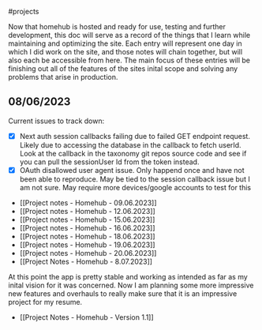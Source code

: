 #projects 

Now that homehub is hosted and ready for use, testing and further development, this doc will serve as a record of the things that I learn while maintaining and optimizing the site. Each entry will represent one day in which I did work on the site, and those notes will chain together, but will also each be accessible from here. The main focus of these entries will be finishing out all of the features of the sites inital scope and solving any problems that arise in production.

## 08/06/2023
Current issues to track down:
- [x] Next auth session callbacks failing due to failed GET endpoint request. Likely due to accessing the database in the callback to fetch userId. Look at the callback in the taxonomy git repos source code and see if you can pull the sessionUser Id from the token instead.
- [x] OAuth disallowed user agent issue. Only happend once and have not been able to reproduce. May be tied to the session callback issue but I am not sure. May require more devices/google accounts to test for this

- [[Project notes - Homehub - 09.06.2023]]
- [[Project notes - Homehub - 12.06.2023]]
- [[Project notes - Homehub - 15.06.2023]]
- [[Project notes - Homehub - 16.06.2023]]
- [[Project notes - Homehub - 18.06.2023]]
- [[Project notes - Homehub - 19.06.2023]]
- [[Project notes - Homehub - 20.06.2023]]
- [[Project Notes - Homehub - 8.07.2023]]

At this point the app is pretty stable and working as intended as far as my inital vision for it was concerned. Now I am planning some more impressive new features and overhauls to really make sure that it is an impressive project for my resume.

- [[Project Notes - Homehub - Version 1.1]]